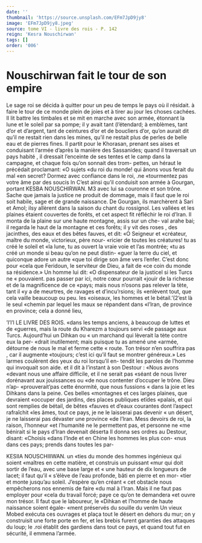 ```yaml
---
date: ''
thumbnail: 'https://source.unsplash.com/EFm7JpD9jy8'
image: 'EFm7JpD9jy8.jpeg'
source: tome VI - livre des rois - P. 142
reign: 'Kesra Nouschirwan'
tags: []
order: '006'
---
```


# Nouschirwan fait le tour de son empire

Le sage roi se décida à quitter pour un peu de temps le pays où il résidait. à faire le tour de ce monde plein de joies et à tirer au jour les choses cachées. Il lit battre les timbales et se mit en marche avec son armée, étonnant la lune et le soleil par sa
pompe; il y avait tant (l’étendard; à emblèmes, tant
d’or et d’argent, tant de ceintures d’or et de boucliers
d’or, qu’on aurait dit qu’il ne restait rien dans les
mines, qu’il ne restait plus de perles de belle eau et
de pierres fines. Il partit pour le Khorasan, prenant ses aises et conduisant l’armée d’après la manière
des Sassanides; quand il traversait un pays habité , il dressait l’enceinte de ses tentes et le camp dans la campagne, et chaque fois qu’on sonnait des trom- pettes, un héraut le précédait proclamant: «O sujets
«du roi du monde! qui ânons vous ferait du mal «en secret? Dormez avec confiance dans le roi, .ne «tourmentez pas votre âme par des soucis ln C’est
ainsi qu’il conduisit son armée à Gourgan, portant
KESBA NOUSCHIRWAN. M3 avec lui sa couronne et son trône. Sache que jamais
la justice ne produit de dommage, mais il faut que le roi soit habile, sage et de grande naissance.
De Gourgan, ils marchèrent à Sari et Amol; ilsy allèrent dans la saison du chant du rossignol. Les vallées et les plaines étaient couvertes de forêts, et
cet aspect fit réfléchir le roi d’Iran. Il monta de la
plaine sur une haute montagne, assis sur un che- val arahe bai; il regarda le haut de la montagne et ces forêts; il y vit des roses , des jacinthes, des eaux et des bêtes fauves, et dit: «O Seigneur et «créateur, maître du monde, victorieux, père nour-
«ricier de toutes les créatures! tu as créé le soleil et
«la lune, tu as ouvert la vraie voie et l’as montrée;
«tu as créé un monde si beau qu’on ne peut distin-
«guer la terre du ciel, et quiconque adore un autre «que toi dirige son âme vers l’enfer. C’est donc pour
«cela que Feridoun, le serviteur de Dieu, a fait de «ce coin du monde sa résidence.» Un homme lui
dit: «O dispensateur de la justicel si les Turcs ne « pouvaient. pas passer par ici, notre cœur pourrait «jouir de la richesse et de la magnificence de ce «pays; mais nous n’osons pas relever la tète, tant il
«y a de meurtres, de ravages et d’incu’rsions; ils «enlèvent tout, que cela vaille beaucoup ou peu. les «oiseaux, les hommes et le bétail.’(2’est là le seul
«chemin par lequel les maux se répandent dans «l’lran, de province en province; cela a donné lieu,

’l’l’l LE LIVRE DES ROIS.
«dans les temps anciens, à beaucoup de luttes et de «guerres, mais la route du Kharezm a toujours servi «de passage aux Turcs. Aujourd’hui un Dihkan ou
« un marchand qui lèverait la tète contre eux la per- «drait inutilement; mais puisque tu as amené une «armée, détourne de nous le mal et ferme cette
« route. Ton trésor n’en souffrira pas , car il augmente «toujours; c’est ici qu’il faut se montrer généreux.»
Les larmes coulèrent des yeux du roi lorsqu’il en- tendit les paroles de l’homme qui invoquait son aide. et il dit à l’instant à son Destour : «Nous avons «devant nous une affaire difficile, et il ne serait pas «séant de nous livrer dorénavant aux jouissances ou
«de nous contenter d’occuper le trône. Dieu n’ap- «prouverait’pas cette énormité, que nous fussions
« dans la joie et les Dihkans dans la peine. Ces belles «montagnes et ces larges plaines, que devraient «occuper des jardins, des places publiques etïdes «palais, et qui sont remplies de bétail, de bêtes «fauves et d’eaux courantes dont l’aspect rafraîchit
«les âmes, tout ce pays, je ne le laisserai pas devenir
« un désert, je ne laisserai pas dévaster une province
«de l’lran. Mess devoirs de roi, la raison, l’honneur
«et l’humanité ne le permettent pas, et personne ne
«me bénirait si le pays d’Iran devenait déserta
Il donna ses ordres au Destour, disant: «Choisis «dans l’Inde et en Chine les hommes les plus con- «nus dans ces pays; prends dans toutes les par-

KESIIA NOUSCHIllWAN. un «ties du monde des hommes ingénieux qui soient
«maîtres en cette matière, et construis un puissant «mur qui doit sortir de l’eau, avec une base large et « une hauteur de dix longueurs de lacet; il faut qu’il « s’élève de l’eau profonde, bâti en pierre et en mor-
«tier et monte jusqu’au soleil. J’espère qu’en créant
« cet obstacle nous empêcherons nos ennemis de faire «du mal à l’Iran. Mais il ne faut pas employer pour «cela du travail forcé; paye ce qu’on te demandera
«et ouvre mon trésor. Il faut que le laboureur, le «Dihkan et l’homme de haute naissance soient égale- «ment préservés du souille du venlm
Un vieux Mobed exécuta ces ouvrages et plaça tout le désert en dehors du mur; on y construisit une forte porte en fer, et les brebis furent garanties des attaques du loup; le .roi établit des gardiens dans tout ce pays, et quand tout fut en sécurité, il emmena l’armée.
